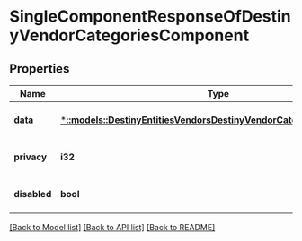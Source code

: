 # SingleComponentResponseOfDestinyVendorCategoriesComponent

## Properties
Name | Type | Description | Notes
------------ | ------------- | ------------- | -------------
**data** | [***::models::DestinyEntitiesVendorsDestinyVendorCategoriesComponent**](Destiny.Entities.Vendors.DestinyVendorCategoriesComponent.md) |  | [optional] [default to null]
**privacy** | **i32** |  | [optional] [default to null]
**disabled** | **bool** | If true, this component is disabled. | [optional] [default to null]

[[Back to Model list]](../README.md#documentation-for-models) [[Back to API list]](../README.md#documentation-for-api-endpoints) [[Back to README]](../README.md)


